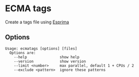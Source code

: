 # ECMA tags

 Create a tags file using [Esprima](http://esprima.org/)

## Options

    Usage: ecmatags [options] [files]
      Options are:
        --help               show help
        --version            show version
        --limit <number>     max parallel, default 1 + CPUs / 2
        --exclude <pattern>  ignore these patterns
